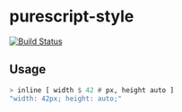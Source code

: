 # purescript-style

[![Build Status](https://travis-ci.com/paulyoung/purescript-style.svg?branch=master)](https://travis-ci.com/paulyoung/purescript-style)

## Usage

```purescript
> inline [ width $ 42 # px, height auto ]
"width: 42px; height: auto;"
```
